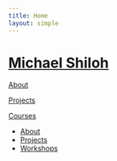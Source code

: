 ```yaml
---
title: Home
layout: simple
---
```


# [Michael Shiloh](http://michaelshiloh.github.io)

[About](http://michaelshiloh.github.io/about)

[Projects](http://michaelshiloh.github.io/projects)

[Courses](http://michaelshiloh.github.io/courses)

<ul>
	<li><a href="{{ site.baseurl }}/about">About</a></li>
	<li><a href="{{ site.baseurl }}/projects">Projects</a></li>
	<li><a href="{{ site.baseurl }}/workshops">Workshops</a></li>
</ul>
